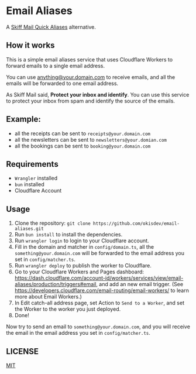 # Email Aliases

A [Skiff Mail Quick Aliases](https://skiff.com/quick-alias) alternative.

## How it works

This is a simple email aliases service that uses Cloudflare Workers to forward emails to a single email address.

You can use anything@your.domain.com to receive emails, and all the emails will be forwarded to one email address.

As Skiff Mail said, **Protect your inbox and identify**. You can use this service to protect your inbox from spam and identify the source of the emails.

## Example:

-   all the receipts can be sent to `receipts@your.domain.com`
-   all the newsletters can be sent to `newsletters@your.domian.com`
-   all the bookings can be sent to `booking@your.domain.com`

## Requirements

-   `Wrangler` installed
-   `bun` installed
-   Cloudflare Account

## Usage

1. Clone the repository: `git clone https://github.com/okisdev/email-aliases.git`
2. Run `bun install` to install the dependencies.
3. Run `wrangler login` to login to your Cloudflare account.
4. Fill in the domain and matcher in `config/domain.ts`, all the `something@your.domain.com` will be forwarded to the email address you set in `config/matcher.ts`.
5. Run `wrangler deploy` to publish the worker to Cloudflare.
6. Go to your Cloudflare Workers and Pages dashboard: <https://dash.cloudflare.com/account-id/workers/services/view/email-aliases/production/triggers#email>, and add an new email trigger. (See <https://developers.cloudflare.com/email-routing/email-workers/> to learn more about Email Workers.)
7. In Edit catch-all address page, set Action to `Send to a Worker`, and set the Worker to the worker you just deployed.
8. Done!

Now try to send an email to `something@your.domain.com`, and you will receive the email in the email address you set in `config/matcher.ts`.

## LICENSE

[MIT](./LICENSE)
